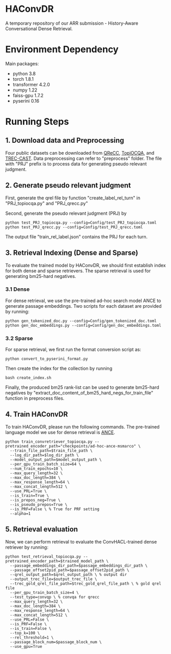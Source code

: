 # HAConvDR

A temporary repository of our ARR submission - History-Aware Conversational Dense Retrieval.

# Environment Dependency

Main packages:
- python 3.8
- torch 1.8.1
- transformer 4.2.0
- numpy 1.22
- faiss-gpu 1.7.2
- pyserini 0.16

# Running Steps

## 1. Download data and Preprocessing

Four public datasets can be downloaded from [QReCC](https://github.com/apple/ml-qrecc), [TopiOCQA](https://github.com/McGill-NLP/topiocqa), and [TREC-CAST](https://www.treccast.ai/). Data preprocessing can refer to "preprocess" folder. The file with "PRJ" prefix is to process data for generating pseudo relevant judgment.

## 2. Generate pseudo relevant judgment

First, generate the qrel file by function "create_label_rel_turn" in "PRJ_topiocqa.py" and "PRJ_qrecc.py"

Second, generate the pseudo relevant judgment (PRJ) by
```
python test_PRJ_topiocqa.py --config=Config/test_PRJ_topiocqa.toml
python test_PRJ_qrecc.py --config=Config/test_PRJ_qrecc.toml
```

The output file "train_rel_label.json" contains the PRJ for each turn.

## 3. Retrieval Indexing (Dense and Sparse)

To evaluate the trained model by HAConvDR, we should first establish index for both dense and sparse retrievers. The sparse retrieval is used for generating bm25-hard negatives.

### 3.1 Dense
For dense retrieval, we use the pre-trained ad-hoc search model ANCE to generate passage embeddings. Two scripts for each dataset are provided by running:

    python gen_tokenized_doc.py --config=Config/gen_tokenized_doc.toml
    python gen_doc_embeddings.py --config=Config/gen_doc_embeddings.toml

### 3.2 Sparse

For sparse retrieval, we first run the format conversion script as:

    python convert_to_pyserini_format.py
    
Then create the index for the collection by running

    bash create_index.sh
    
Finally, the produced bm25 rank-list can be used to generate bm25-hard negatives by "extract_doc_content_of_bm25_hard_negs_for_train_file" function in preprocess files.

## 4. Train HAConvDR

To train HAConvDR, please run the following commands. The pre-trained language model we use for dense retrieval is [ANCE](https://github.com/microsoft/ANCE).

    python train_convretriever_topiocqa.py --pretrained_encoder_path="checkpoints/ad-hoc-ance-msmarco" \ 
      --train_file_path=$train_file_path \ 
      --log_dir_path=$log_dir_path \
      --model_output_path=$model_output_path \ 
      --per_gpu_train_batch_size=64 \ 
      --num_train_epochs=10 \
      --max_query_length=32 \
      --max_doc_length=384 \ 
      --max_response_length=64 \
      --max_concat_length=512 \ 
      --use_PRL=True \
      --is_train=True \
      --is_prepos_neg=True \
      --is_pseudo_prepos=True \
      --is_PRF=False \ % True for PRF setting
      --alpha=1
      
## 5. Retrieval evaluation

Now, we can perform retrieval to evaluate the ConvHACL-trained dense retriever by running:

    python test_retrieval_topiocqa.py --pretrained_encoder_path=$trained_model_path \ 
      --passage_embeddings_dir_path=$passage_embeddings_dir_path \ 
      --passage_offset2pid_path=$passage_offset2pid_path \
      --qrel_output_path=$qrel_output_path \ % output dir
      --output_trec_file=$output_trec_file \
      --trec_gold_qrel_file_path=$trec_gold_qrel_file_path \ % gold qrel file
      --per_gpu_train_batch_size=4 \ 
      --test_type=convqp \ % convqa for qrecc
      --max_query_length=32 \
      --max_doc_length=384 \ 
      --max_response_length=64 \
      --max_concat_length=512 \ 
      --use_PRL=False \
      --is_PRF=False \
      --is_train=False \
      --top_k=100 \
      --rel_threshold=1 \
      --passage_block_num=$passage_block_num \
      --use_gpu=True
